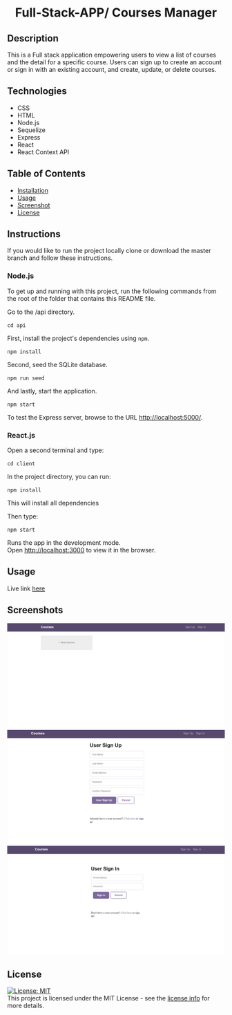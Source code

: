 <h1 align="center">Full-Stack-APP/ Courses Manager</h1>

## Description
This is a Full stack application empowering users to view a list of courses and the detail for a specific course. Users can sign up to create an account or sign in with an existing account, and create, update, or delete courses.

## Technologies
* CSS
* HTML
* Node.js
* Sequelize
* Express
* React
* React Context API


## Table of Contents

- [Installation](#installation)
- [Usage](#usage)
- [Screenshot](#screenshot)
- [License](#license)

## Instructions

If you would like to run the project locally clone or download the master branch and follow these instructions.

### Node.js

To get up and running with this project, run the following commands from the root of the folder that contains this README file.

Go to the /api directory.

```
cd api
```

First, install the project's dependencies using `npm`.

```
npm install

```

Second, seed the SQLite database.

```
npm run seed
```

And lastly, start the application.

```
npm start
```

To test the Express server, browse to the URL [http://localhost:5000/](http://localhost:5000/).

### React.js

Open a second terminal and type:

```
cd client
```

In the project directory, you can run:

```
npm install
```

This will install all dependencies

Then type:

```
npm start
```

Runs the app in the development mode.<br>
Open [http://localhost:3000](http://localhost:3000) to view it in the browser.


## Usage
Live link [here](https://coursefinder111.herokuapp.com)


## Screenshots
<img src="images/courses-manager.png">
<img src="images/courses-manager1.png">
<img src="images/courses-manager2.png">

## License
[![License: MIT](https://img.shields.io/badge/License-MIT-yellow.svg)](https://opensource.org/licenses/MIT)<br>
This project is licensed under the MIT License - see the [license info](https://opensource.org/licenses/MIT) for more details.
